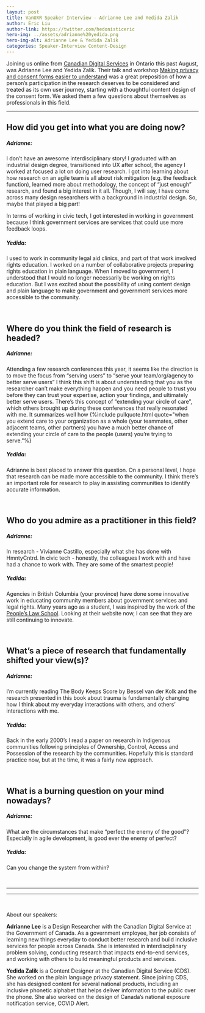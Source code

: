 ```yaml
---
layout: post
title: VanUXR Speaker Interview - Adrianne Lee and Yedida Zalik
author: Eric Liu
author-link: https://twitter.com/hedonisticeric
hero-img: ../assets/adrianne%20yedida.png
hero-img-alt: Adrianne Lee & Yedida Zalik
categories: Speaker-Interview Content-Design 
---
```


Joining us online from [Canadian Digital Services](https://digital.canada.ca/) in Ontario this past August, was Adrianne Lee and Yedida Zalik. Their talk and workshop [Making privacy and consent forms easier to understand](https://www.meetup.com/the-vancouver-ux-research-lab/events/287285896/) was a great preposition of how a person’s participation in the research deserves to be considered and treated as its own user journey, starting with a thoughtful content design of the consent form. We asked them a few questions about themselves as professionals in this field.

---

## How did you get into what you are doing now?

##### Adrianne: 

I don’t have an awesome interdisciplinary story! I graduated with an industrial design degree, transitioned into UX after school, the agency I worked at focused a lot on doing user research. I got into learning about how research on an agile team is all about risk mitigation (e.g. the feedback function), learned more about methodology, the concept of “just enough” research, and found a big interest in it all. Though, I will say, I have come across many design researchers with a background in industrial design. So, maybe that played a big part!

In terms of working in civic tech, I got interested in working in government because I think government services are services that could use more feedback loops. 

##### Yedida:

I used to work in community legal aid clinics, and part of that work involved rights education. I worked on a number of collaborative projects preparing rights education in plain language. When I moved to government, I understood that I would no longer necessarily be working on rights education. But I was excited about the possibility of using content design and plain language to make government and government services more accessible to the community.

<br />

## Where do you think the field of research is headed?

##### Adrianne:

Attending a few research conferences this year, it seems like the direction is to move the focus from “serving users” to “serve your team/org/agency to better serve users” I think this shift is about understanding that you as the researcher can’t make everything happen and you need people to trust you before they can trust your expertise, action your findings, and ultimately better serve users. There’s this concept of “extending your circle of care”, which others brought up during these conferences that really resonated with me. It summarizes well how {%include pullquote.html quote="when you extend care to your organization as a whole (your teammates, other adjacent teams, other partners) you have a much better chance of extending your circle of care to the people (users) you’re trying to serve."%} 

##### Yedida:

Adrianne is best placed to answer this question. On a personal level, I hope that research can be made more accessible to the community. I think there’s an important role for research to play in assisting communities to identify accurate information.

<br />

## Who do you admire as a practitioner in this field?


##### Adrianne:

In research - Vivianne Castillo, especially what she has done with HmntyCntrd. In civic tech - honestly, the colleagues I work with and have had a chance to work with. They are some of the smartest people!

##### Yedida:

Agencies in British Columbia (your province) have done some innovative work in educating community members about government services and legal rights. Many years ago as a student, I was inspired by the work of the [People’s Law School](https://www.peopleslawschool.ca/).  Looking at their website now, I can see that they are still continuing to innovate.

<br />

## What’s a piece of research that fundamentally shifted your view(s)?

##### Adrianne:

I’m currently reading The Body Keeps Score by Bessel van der Kolk and the research presented in this book about trauma is fundamentally changing how I think about my everyday interactions with others, and others’ interactions with me.

##### Yedida:

Back in the early 2000’s I read a paper on research in Indigenous communities following principles of Ownership, Control, Access and Possession of the research by the communities. Hopefully this is standard practice now, but at the time, it was a fairly new approach.  

<br />

## What is a burning question on your mind nowadays?

##### Adrianne:

What are the circumstances that make “perfect the enemy of the good”? Especially in agile development, is good ever the enemy of perfect?

##### Yedida:

Can you change the system from within? 

<br />

---

---

<br />

About our speakers:

**Adrianne Lee** is a Design Researcher with the Canadian Digital Service at the Government of Canada. As a government employee, her job consists of learning new things everyday to conduct better research and build inclusive services for people across Canada. She is interested in interdisciplinary problem solving, conducting research that impacts end-to-end services, and working with others to build meaningful products and services.

**Yedida Zalik** is a Content Designer at the Canadian Digital Service (CDS). She worked on the plain language privacy statement. Since joining CDS, she has designed content for several national products, including an inclusive phonetic alphabet that helps deliver information to the public over the phone. She also worked on the design of Canada’s national exposure notification service, COVID Alert.